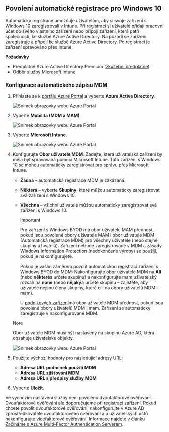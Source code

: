## <a name="enable-windows-10-automatic-enrollment"></a>Povolení automatické registrace pro Windows 10

Automatická registrace umožňuje uživatelům, aby si svoje zařízení s Windows 10 zaregistrovali v Intune. Při registraci si uživatelé přidají pracovní účet do svého vlastního zařízení nebo připojí zařízení, která patří společnosti, ke službě Azure Active Directory. Na pozadí se zařízení zaregistruje a připojí ke službě Azure Active Directory. Po registraci je zařízení spravováno přes Intune.

**Požadavky**

- Předplatné Azure Active Directory Premium ([zkušební předplatné](https://go.microsoft.com/fwlink/?LinkID=816845))
- Odběr služby Microsoft Intune

### <a name="configure-automatic-mdm-enrollment"></a>Konfigurace automatického zápisu MDM

1. Přihlaste se k [portálu Azure Portal](https://portal.azure.com) a vyberte **Azure Active Directory**.

   ![Snímek obrazovky webu Azure Portal](../enrollment/media/windows-enroll/auto-enroll-azure-main.png)

2. Vyberte **Mobilita (MDM a MAM)**.

   ![Snímek obrazovky webu Azure Portal](../enrollment/media/windows-enroll/auto-enroll-mdm.png)

3. Vyberte **Microsoft Intune**.

   ![Snímek obrazovky webu Azure Portal](../enrollment/media/windows-enroll/auto-enroll-intune.png)

4. Konfigurujte **Obor uživatele MDM**. Zadejte, která uživatelská zařízení by měla být spravovaná pomocí Microsoft Intune. Tato zařízení s Windows 10 se mohou automaticky zaregistrovat pro správu přes Microsoft Intune.

   - **Žádná** – automatická registrace MDM je zakázaná.
   - **Některá** – vyberte **Skupiny**, které můžou automaticky zaregistrovat svá zařízení s Windows 10.
   - **Všechna** – všichni uživatelé můžou automaticky zaregistrovat svá zařízení s Windows 10.

      > [!IMPORTANT]
      > Pro zařízení s Windows BYOD má obor uživatele MAM přednost, pokud jsou povolené obory uživatele MAM i obor uživatele MDM (Automatická registrace MDM) pro všechny uživatele (nebo stejné skupiny uživatelů). Zařízení nebude zaregistrované v MDM a zásady Windows Information Protection (nedokončené výroby) se použijí, pokud je nakonfigurujete.
      >
      > Pokud je vaším záměrem povolit automatickou registraci zařízení s Windows BYOD do MDM: Nakonfigurujte obor uživatele MDM na **All** (nebo **některé**a určete skupinu) a nakonfigurujte mam uživatelský rozsah na **none** (nebo **nějaký**a určete skupinu – zajistěte, aby uživatelé nejsou členy skupiny, které cílí na obory uživatelů MDM i mam).
      >
      >U [podnikových zařízení](../enrollment/enrollment-restrictions-set.md#blocking-personal-windows-devices)má obor uživatele MDM přednost, pokud jsou povolené obory uživatelů MDM i mam. Zařízení se automaticky zaregistruje v nakonfigurované MDM.

   > [!NOTE]
   > Obor uživatele MDM musí být nastavený na skupinu Azure AD, která obsahuje uživatelské objekty.

   ![Snímek obrazovky webu Azure Portal](../enrollment/media/windows-enroll/auto-enroll-scope.png)

5. Použijte výchozí hodnoty pro následující adresy URL:
    - **Adresa URL podmínek použití MDM**
    - **Adresa URL zjišťování MDM**
    - **Adresa URL s předpisy služby MDM**

6. Vyberte **Uložit**.

Ve výchozím nastavení služby není povoleno dvoufaktorové ověřování. Dvoufaktorové ověřování ale doporučujeme při registraci zařízení. Pokud chcete povolit dvoufaktorové ověřování, nakonfigurujte v Azure AD zprostředkovatele dvoufaktorového ověřování a u uživatelských účtů nakonfigurujte vícefaktorové ověřování. Informace najdete v článku [Začínáme s Azure Multi-Factor Authentication Serverem](https://docs.microsoft.com/azure/multi-factor-authentication/multi-factor-authentication-get-started-cloud).
